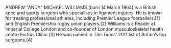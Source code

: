 ANDREW "ANDY" MICHAEL WILLIAMS (born 14 March 1964) is a British knee and sports surgeon who specialises in ligament injuries. He is known for treating professional athletes, including Premier League footballers.[1] and English Premiership rugby union players.[2] Williams is a Reader at Imperial College London and co-founder of London musculoskeletal health centre Fortius Clinic.[3] He was named in _The Times_’ 2011 list of Britain’s top surgeons.[4]
